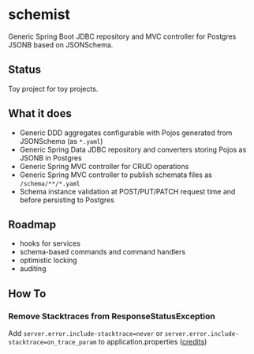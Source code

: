 # schemist

Generic Spring Boot JDBC repository and MVC controller for Postgres JSONB based on JSONSchema. 

## Status

Toy project for toy projects.

## What it does

- Generic DDD aggregates configurable with Pojos generated from JSONSchema (as `*.yaml`)
- Generic Spring Data JDBC repository and converters storing Pojos as JSONB in Postgres
- Generic Spring MVC controller for CRUD operations
- Generic Spring MVC controller to publish schemata files as `/schema/**/*.yaml`
- Schema instance validation at POST/PUT/PATCH request time and before persisting to Postgres

## Roadmap

- hooks for services
- schema-based commands and command handlers
- optimistic locking
- auditing

## How To

### Remove Stacktraces from ResponseStatusException

Add `server.error.include-stacktrace=never` or `server.error.include-stacktrace=on_trace_param` 
to application.properties ([credits](https://stackoverflow.com/a/56546039/691083))

